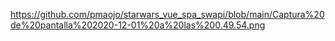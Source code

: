 https://github.com/pmaojo/starwars_vue_spa_swapi/blob/main/Captura%20de%20pantalla%202020-12-01%20a%20las%200.49.54.png
